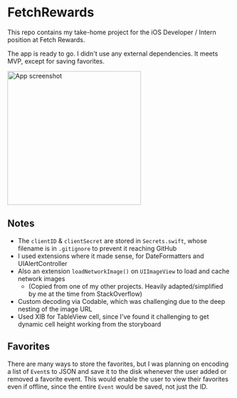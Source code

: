 # FetchRewards

This repo contains my take-home project for the iOS Developer / Intern position at Fetch Rewards.

The app is ready to go. I didn't use any external dependencies. It meets MVP, except for saving favorites.

<img width="300" alt="App screenshot" src="https://user-images.githubusercontent.com/438307/114626562-c163b100-9c68-11eb-9185-a68aac5170a8.png">


## Notes
* The `clientID` & `clientSecret` are stored in `Secrets.swift`, whose filename is in `.gitignore` to prevent it reaching GitHub
* I used extensions where it made sense, for DateFormatters and UIAlertController
* Also an extension `loadNetworkImage()` on `UIImageView` to load and cache network images
  * (Copied from one of my other projects. Heavily adapted/simplified by me at the time from StackOverflow)
* Custom decoding via Codable, which was challenging due to the deep nesting of the image URL
* Used XIB for TableView cell, since I've found it challenging to get dynamic cell height working from the storyboard

## Favorites

There are many ways to store the favorites, but I was planning on encoding a list of `Event`s to JSON and save it to the disk whenever the user added or removed a favorite event. This would enable the user to view their favorites even if offline, since the entire `Event` would be saved, not just the ID.
